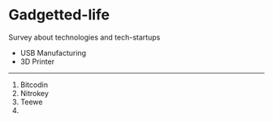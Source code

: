 # Gadgetted-life

Survey about technologies and tech-startups

* USB Manufacturing
* 3D Printer
 
-----------------------


1. Bitcodin
2. Nitrokey
3. Teewe
4. 
